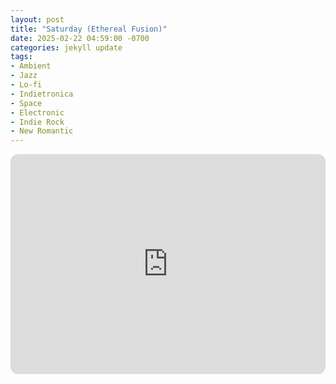 ```yaml
---
layout: post
title: "Saturday (Ethereal Fusion)"
date: 2025-02-22 04:59:00 -0700
categories: jekyll update
tags:
- Ambient
- Jazz
- Lo-fi
- Indietronica
- Space
- Electronic
- Indie Rock
- New Romantic
---
```

<iframe style="border-radius:12px" src="https://open.spotify.com/embed/playlist/50lGI2BI5IWeM0srDCMx7e?utm_source=generator" width="100%" height="352" frameBorder="0" allowfullscreen="" allow="autoplay; clipboard-write; encrypted-media; fullscreen; picture-in-picture" loading="lazy"></iframe>